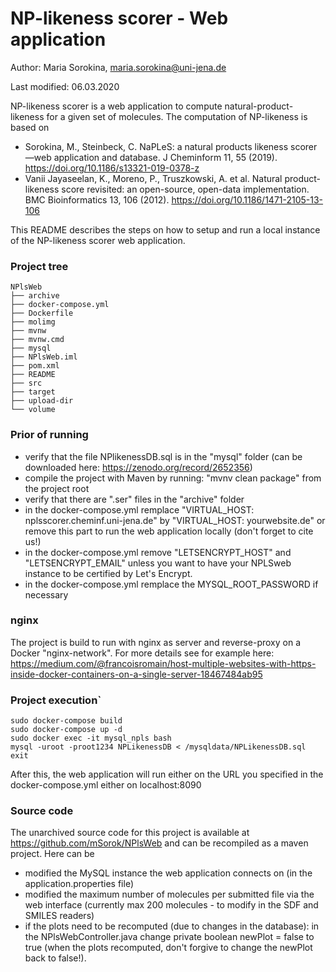 # NP-likeness scorer - Web application

Author: Maria Sorokina, maria.sorokina@uni-jena.de

Last modified: 06.03.2020

NP-likeness scorer is a web application to compute natural-product-likeness for a given set of molecules. 
The computation of NP-likeness is based on 

* Sorokina, M., Steinbeck, C. NaPLeS: a natural products likeness scorer—web application and database. J Cheminform 11, 55 (2019). https://doi.org/10.1186/s13321-019-0378-z
* Vanii Jayaseelan, K., Moreno, P., Truszkowski, A. et al. Natural product-likeness score revisited: an open-source, open-data implementation. BMC Bioinformatics 13, 106 (2012). https://doi.org/10.1186/1471-2105-13-106

This README describes the steps on how to setup and run a local instance of the NP-likeness scorer web application.

### Project tree
```
NPlsWeb
├── archive
├── docker-compose.yml
├── Dockerfile
├── molimg
├── mvnw
├── mvnw.cmd
├── mysql
├── NPlsWeb.iml
├── pom.xml
├── README
├── src
├── target
├── upload-dir
└── volume
```

### Prior of running
- verify that the file NPlikenessDB.sql is in the "mysql" folder (can be downloaded here: https://zenodo.org/record/2652356)
- compile the project with Maven by running: "mvnv clean package" from the project root
- verify that there are ".ser" files in the "archive" folder
- in the docker-compose.yml remplace "VIRTUAL_HOST: nplsscorer.cheminf.uni-jena.de" by "VIRTUAL_HOST: yourwebsite.de" or remove this part to run the web application locally (don't forget to cite us!)
- in the docker-compose.yml remove "LETSENCRYPT_HOST" and "LETSENCRYPT_EMAIL" unless you want to have your NPLSweb instance to be certified by Let's Encrypt.
- in the docker-compose.yml remplace the MYSQL_ROOT_PASSWORD if necessary 

### nginx
The project is build to run with nginx as server and reverse-proxy on a Docker "nginx-network". For more details see for example here: https://medium.com/@francoisromain/host-multiple-websites-with-https-inside-docker-containers-on-a-single-server-18467484ab95



### Project execution`

```
sudo docker-compose build
sudo docker-compose up -d
sudo docker exec -it mysql_npls bash
mysql -uroot -proot1234 NPLikenessDB < /mysqldata/NPLikenessDB.sql
exit
```

After this, the web application will run either on the URL you specified in the docker-compose.yml either on localhost:8090


### Source code
The unarchived source code for this project is available at https://github.com/mSorok/NPlsWeb and can be recompiled as a maven project.
Here can be 
- modified the MySQL instance the web application connects on (in the application.properties file)
- modified the maximum number of molecules per submitted file via the web interface (currently max 200 molecules - to modify in the SDF and SMILES readers)
- if the plots need to be recomputed (due to changes in the database): in the NPlsWebController.java change private boolean newPlot = false to true (when the plots recomputed, don't forgive to change the newPlot back to false!).

